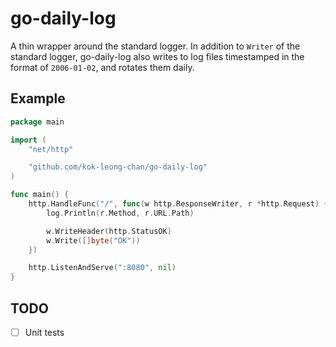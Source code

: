 # go-daily-log

A thin wrapper around the standard logger. In addition to `Writer` of the
standard logger, go-daily-log also writes to log files timestamped in the
format of `2006-01-02`, and rotates them daily.

## Example

```go
package main

import (
	"net/http"

	"github.com/kok-leong-chan/go-daily-log"
)

func main() {
	http.HandleFunc("/", func(w http.ResponseWriter, r *http.Request) {
		log.Println(r.Method, r.URL.Path)

		w.WriteHeader(http.StatusOK)
		w.Write([]byte("OK"))
	})

	http.ListenAndServe(":8080", nil)
}
```

## TODO

- [ ] Unit tests

